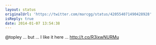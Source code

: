 ```yaml
---
layout: status
originalUrl: 'https://twitter.com/marcgg/status/420554071490428928'
isReply: true
date: 2014-01-07 13:54:38
---
```


@topley … but … I like it here … http://t.co/R3jxwNURMu
